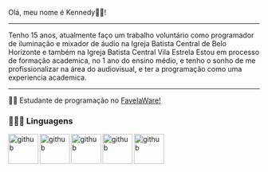 Olá, meu nome é Kennedy👋🏽!
- - - 
Tenho 15 anos, atualmente faço um trabalho voluntário como programador de iluminação e mixador de áudio na Igreja Batista Central de Belo Horizonte e também na Igreja Batista Central Vila Estrela Estou em processo de formação academica, no 1 ano do ensino médio, e tenho o sonho de me profissionalizar na área do audiovisual, e ter a programação como uma experiencia academica.
- - - 
🧑‍🎓 Estudante de programação no [FavelaWare!](https://favelaware.animahub.com.br/home) 

### 👨🏽‍💻 Linguagens 
<img
 align="left"
 alt="github"
 title="github"
  width="60px"
src="https://cdn.jsdelivr.net/gh/devicons/devicon@latest/icons/github/github-original.svg" />

  <img 
   align="left"
    alt="github"
 title="github"
  width="60px"
  src="https://cdn.jsdelivr.net/gh/devicons/devicon@latest/icons/html5/html5-plain-wordmark.svg" />
  
  <img 
    align="left"
 alt="github"
 title="github"
  width="60px" 
  src="https://cdn.jsdelivr.net/gh/devicons/devicon@latest/icons/javascript/javascript-original.svg" />
  
  <img 
   align="left"
 alt="github"
 title="github"
  width="60px"  
  src="https://cdn.jsdelivr.net/gh/devicons/devicon@latest/icons/css3/css3-original-wordmark.svg" />
   
  <img 
   align="left"
 alt="github"
 title="github"
  width="60px"   
  src="https://cdn.jsdelivr.net/gh/devicons/devicon@latest/icons/python/python-original-wordmark.svg" />
                          
            
